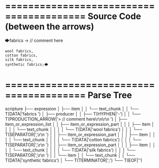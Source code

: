 ========================================
Source Code (between the arrows)
========================================

🡆fabrics -> // comment here

    wool fabrics,
    cotton fabrics,
    silk fabrics,
    synthetic fabrics;🡄

========================================
Parse Tree
========================================

scripture
├── expression
│   ├── item
│   │   └── text_chunk
│   │       └── T(DATA|'fabrics ')
│   ├── producer
│   │   ├── T(HYPHEN|'-')
│   │   └── T(PRODUCTION_ARROW|'> // comment here\r\n\r\n    ')
│   ├── item_or_expression_list
│   │   ├── item_or_expression_part
│   │   │   ├── item
│   │   │   │   └── text_chunk
│   │   │   │       └── T(DATA|'wool fabrics')
│   │   │   └── T(SEPARATOR|',\r\n    ')
│   │   ├── item_or_expression_part
│   │   │   ├── item
│   │   │   │   └── text_chunk
│   │   │   │       └── T(DATA|'cotton fabrics')
│   │   │   └── T(SEPARATOR|',\r\n    ')
│   │   ├── item_or_expression_part
│   │   │   ├── item
│   │   │   │   └── text_chunk
│   │   │   │       └── T(DATA|'silk fabrics')
│   │   │   └── T(SEPARATOR|',\r\n    ')
│   │   └── item
│   │       └── text_chunk
│   │           └── T(DATA|'synthetic fabrics')
│   └── T(TERMINATOR|';')
└── T(EOF|'<EOF>')